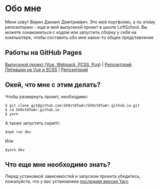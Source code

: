 # Обо мне
Меня зовут Вирин Даниил Дмитриевич. Это моё портфолио, а по этому репозиторию - еще и мой выпускной проект в школе LoftSchool. Вы можете ознакомиться с кодом или запустить сборку у себя на компьютере, чтобы составить обо мне какое-то общее представление

## Работы на GitHub Pages
[Выпускной проект (Vue, Webpack, PCSS, Pug)](https://gh0st0fwar.github.io/dist/index.html) | [Репозиторий](https://github.com/Gh0st0fwAr/Gh0st0fwAr.github.io)  
[Пятнашки на Vue и SCSS](https://gh0st0fwar.github.io/blackwalltask/dist/) | [Репозиторий](https://github.com/Gh0st0fwAr/blackwalltask)

## Окей, что мне с этим делать?
Чтобы развернуть проект, необходимо: 

    $ git clone git@github.com:Gh0st0fwAr/Gh0st0fwAr.github.io.git
    $ cd Gh0st0fwAr.github.io
    $ yarn

А также запустить скрипт:

    $npm run dev
    
Или 
    
    $yarn dev

## Что еще мне необходимо знать?
Перед установкой зависимостей и запуском проекта убедитесь, пожалуйста, что у вас установлена [последняя версия Yarn](https://yarnpkg.com/ru/docs/install#windows-stable)
